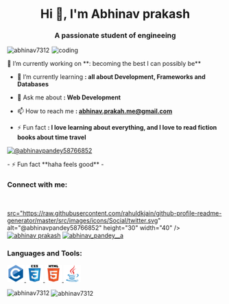 <h1 align="center">Hi 👋, I'm Abhinav prakash</h1>
<h3 align="center">A passionate student of engineeing</h3>
<img align= "right" alt="coding" width= "400" src="https://encrypted-tbn0.gstatic.com/images?q=tbn:ANd9GcSaxFJvMTackd0XxP9uXItY0LCt2zVjiwkN8g&usqp=CAU"></p>
<p align="left"> <img src="https://komarev.com/ghpvc/?username=abhinav7312&label=Profile%20views&color=0e75b6&style=flat" alt="abhinav7312" /> </p>
<p>  🔭 I’m currently working on **: becoming the best I can possibly be**

- 🌱 I’m currently learning **: all about Development, Frameworks and Databases**

- 💬 Ask me about **: Web Development**
  
- 📫 How to reach me **: abhinav.prakah.me@gmail.com**

- ⚡ Fun fact **: I love learning about everything, and I love to read fiction books about time travel**

<p align="left"> <a href="https://twitter.com/@abhinavpandey58766852" target="blank"><img src="https://img.shields.io/twitter/follow/@abhinavpandey58766852?logo=twitter&style=for-the-badge" alt="@abhinavpandey58766852" /></a> </p>
- ⚡ Fun fact **haha feels good**
- <h3 align="left">Connect with me:</h3>
<p align="left">
<a href="https://twitter.com/@abhinavpandey58766852" target="blank"><img align="center" 
 </p>

src="https://raw.githubusercontent.com/rahuldkjain/github-profile-readme-generator/master/src/images/icons/Social/twitter.svg" alt="@abhinavpandey58766852" height="30" width="40" /></a>
<a href="https://linkedin.com/in/abhinav prakash" target="blank"><img align="center" src="https://raw.githubusercontent.com/rahuldkjain/github-profile-readme-generator/master/src/images/icons/Social/linked-in-alt.svg" alt="abhinav prakash" height="30" width="40" /></a>
<a href="https://instagram.com/abhinav_pandey__a" target="blank"><img align="center" src="https://raw.githubusercontent.com/rahuldkjain/github-profile-readme-generator/master/src/images/icons/Social/instagram.svg" alt="abhinav_pandey__a" height="30" width="40" /></a>
</p>

<h3 align="left">Languages and Tools:</h3>
<p align="left"> <a href="https://www.cprogramming.com/" target="_blank" rel="noreferrer"> <img src="https://raw.githubusercontent.com/devicons/devicon/master/icons/c/c-original.svg" alt="c" width="40" height="40"/> </a> <a href="https://www.w3schools.com/css/" target="_blank" rel="noreferrer"> <img src="https://raw.githubusercontent.com/devicons/devicon/master/icons/css3/css3-original-wordmark.svg" alt="css3" width="40" height="40"/> </a> <a href="https://www.w3.org/html/" target="_blank" rel="noreferrer"> <img src="https://raw.githubusercontent.com/devicons/devicon/master/icons/html5/html5-original-wordmark.svg" alt="html5" width="40" height="40"/> </a> <a href="https://www.java.com" target="_blank" rel="noreferrer"> <img src="https://raw.githubusercontent.com/devicons/devicon/master/icons/java/java-original.svg" alt="java" width="40" height="40"/> </a> </p>

<p><img align="left" src="https://github-readme-stats.vercel.app/api/top-langs?username=abhinav7312&show_icons=true&locale=en&layout=compact" alt="abhinav7312" /></p>

<p>&nbsp;<img align="center" src="https://github-readme-stats.vercel.app/api?username=abhinav7312&show_icons=true&locale=en" alt="abhinav7312" /></p>
